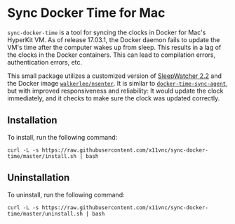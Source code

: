 # Sync Docker Time for Mac

`sync-docker-time` is a tool for syncing the clocks in Docker for Mac's HyperKit VM. As of release 17.03.1, the Docker daemon fails to update the VM's time after the computer wakes up from sleep. This results in a lag of the clocks in the Docker containers. This can lead to compilation errors, authentication errors, etc.

This small package utilizes a customized version of [SleepWatcher 2.2](http://www.bernhard-baehr.de/) and the Docker image [`walkerlee/nsenter`](https://github.com/walkerlee/docker-nsenter). It is similar to [`docker-time-sync-agent`](https://github.com/arunvelsriram/docker-time-sync-agent), but with improved responsiveness and reliability: It would update the clock immediately, and it checks to make sure the clock was updated correctly.

## Installation

To install, run the following command:

`curl -L -s https://raw.githubusercontent.com/x11vnc/sync-docker-time/master/install.sh | bash`

## Uninstallation

To uninstall, run the following command:

`curl -L -s https://raw.githubusercontent.com/x11vnc/sync-docker-time/master/uninstall.sh | bash`
